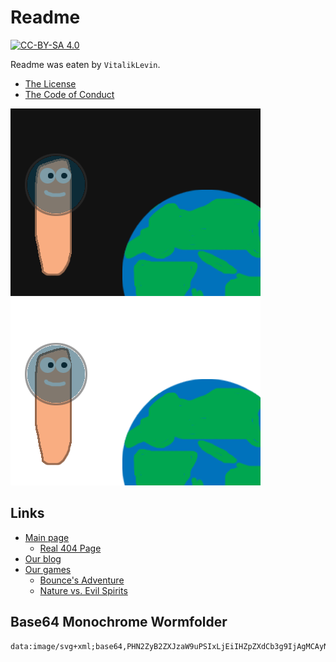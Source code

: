 # Readme

[![CC-BY-SA 4.0](https://img.shields.io/badge/License-CC%20BY--SA%204.0-darklight.svg)](https://creativecommons.org/licenses/by-sa/4.0/)

Readme was eaten by `VitalikLevin`.

- [The License](/LICENSE.txt)
- [The Code of Conduct](/CODE_OF_CONDUCT.md)

![Worm in Space](files/images/spaceworm.png#gh-light-mode-only)
![Worm in Real Space](files/images/spaceworm-dark.png#gh-dark-mode-only)

## Links
- [Main page](https://vitaliklevin.github.io/)
  - [Real 404 Page](https://vitaliklevin.github.io/404.html)
- [Our blog](https://vitaliklevin.github.io/blog/)
- [Our games](https://vitaliklevin.github.io/games)
  - [Bounce's Adventure](https://vitaliklevin.github.io/games/bsa/)
  - [Nature vs. Evil Spirits](https://vitaliklevin.github.io/games/nves/)

## Base64 Monochrome Wormfolder
```
data:image/svg+xml;base64,PHN2ZyB2ZXJzaW9uPSIxLjEiIHZpZXdCb3g9IjAgMCAyNTYgMjU2IiB4bWxucz0iaHR0cDovL3d3dy53My5vcmcvMjAwMC9zdmciPg0KPHJlY3Qgd2lkdGg9IjIyNCIgaGVpZ2h0PSIxMjgiIHg9IjE2IiB5PSI4MCIvPg0KPHJlY3Qgd2lkdGg9IjgwIiBoZWlnaHQ9IjMyIiB4PSIzMiIgeT0iNDgiLz4NCjwvc3ZnPg==
```
